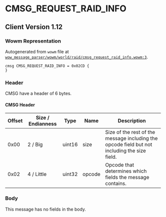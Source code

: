 # CMSG_REQUEST_RAID_INFO

## Client Version 1.12

### Wowm Representation

Autogenerated from `wowm` file at [`wow_message_parser/wowm/world/raid/cmsg_request_raid_info.wowm:3`](https://github.com/gtker/wow_messages/tree/main/wow_message_parser/wowm/world/raid/cmsg_request_raid_info.wowm#L3).
```rust,ignore
cmsg CMSG_REQUEST_RAID_INFO = 0x02CD {
}
```
### Header

CMSG have a header of 6 bytes.

#### CMSG Header

| Offset | Size / Endianness | Type   | Name   | Description |
| ------ | ----------------- | ------ | ------ | ----------- |
| 0x00   | 2 / Big           | uint16 | size   | Size of the rest of the message including the opcode field but not including the size field.|
| 0x02   | 4 / Little        | uint32 | opcode | Opcode that determines which fields the message contains.|

### Body

This message has no fields in the body.

